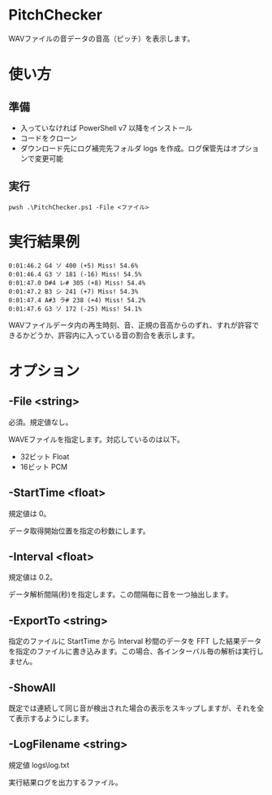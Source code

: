 # PitchChecker

WAVファイルの音データの音高（ピッチ）を表示します。

# 使い方

## 準備

* 入っていなければ PowerShell v7 以降をインストール
* コードをクローン
* ダウンロード先にログ補完先フォルダ logs を作成。ログ保管先はオプションで変更可能


## 実行

`
pwsh .\PitchChecker.ps1 -File <ファイル>
`

# 実行結果例

```
0:01:46.2 G4 ソ 400 (+5) Miss! 54.6%
0:01:46.4 G3 ソ 181 (-16) Miss! 54.5%
0:01:47.0 D#4 レ# 305 (+8) Miss! 54.4%
0:01:47.2 B3 シ 241 (+7) Miss! 54.3%
0:01:47.4 A#3 ラ# 238 (+4) Miss! 54.2%
0:01:47.6 G3 ソ 172 (-25) Miss! 54.1%
```

WAVファイルデータ内の再生時刻、音、正規の音高からのずれ、すれが許容できるかどうか、許容内に入っている音の割合を表示します。


# オプション

## -File \<string\>

必須。規定値なし。

WAVEファイルを指定します。対応しているのは以下。

* 32ビット Float
* 16ビット PCM

## -StartTime \<float\>

規定値は 0。

データ取得開始位置を指定の秒数にします。

## -Interval \<float\>

規定値は 0.2。

データ解析間隔(秒)を指定します。この間隔毎に音を一つ抽出します。

## -ExportTo \<string\>

指定のファイルに StartTime から Interval 秒間のデータを FFT した結果データを指定のファイルに書き込みます。この場合、各インターバル毎の解析は実行しません。

## -ShowAll

既定では連続して同じ音が検出された場合の表示をスキップしますが、それを全て表示するようにします。

## -LogFilename \<string\>

規定値 logs\log.txt

実行結果ログを出力するファイル。

